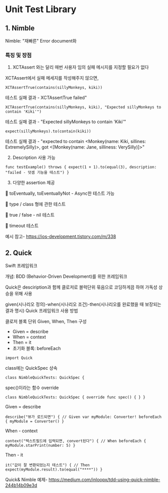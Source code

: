 # Unit Test Library

## 1. Nimble
Nimble: "재빠른"
Error document화

### 특징 및 장점
1. XCTAssert 와는 달리 매번 사용자 임의 실패 메시지를 지정할 필요가 없다 
 
XCTAssert에서 실패 메세지를 작성해주지 않으면,

`
XCTAssertTrue(contains(sillyMonkeys, kiki))
`

테스트 실패 결과 - XCTAssertTrue failed"

`
XCTAssertTrue(contains(sillyMonkeys, kiki), "Expected sillyMonkeys to contain 'Kiki'")
`

테스트 실패 결과 - "Expected sillyMonkeys to contain 'Kiki'" 

`
expect(sillyMonkeys).to(contain(kiki))
`

테스트 실패 결과 - "expected to contain <Monkey(name: Kiki, sillines: ExtremelySilly)>, got <[Monkey(name: Jane, silliness: VerySilly)]>"

2. Description 사용 가능

`
func testExample() throws {
    expect(1 + 1).to(equal(3), description: "failed - 덧셈 기능을 테스트")
}
`

3. 다양한 assertion 제공

🚀 toEventually, toEventuallyNot - Async한 테스트 가능

🚀 type / class 형에 관한 테스트

🚀 true / false - nil 테스트

🚀 timeout 테스트

예시 참고- https://ios-development.tistory.com/m/338

## 2. Quick

Swift 프레임워크

개념: BDD (Behavior-Driven Development)를 위한 프레임워크

Quick은 desciription과 함께 클로저로 블럭단위 묶음으로 코딩하게끔 하여 가독성 상승을 위해 사용

given(시나리오 정의)-when(시나리오 조건)-then(시나리오를 완료했을 때 보장되는 결과 명시)
Quick 프레임워크 사용 방법

클로저 블록 단위 Given, When, Then 구성
- Given = describe
- When = context
- Then = it
- 초기화 블록: beforeEach

`
import Quick
`

class에는 QuickSpec 상속

`
class NimbleQuickTests: QuickSpec {
`

spec()이라는 함수 override

`
class NimbleQuickTests: QuickSpec {
    override func spec() {
    }
}
`

Given = describe

`
        describe("뷰가 로드되면") { // Given
            var myModule: Converter!
            beforeEach {
                myModule = Converter()
            }
 `

When - context

`
 context("텍스트필드에 입력되면, convert된다") { // When
 beforeEach {
   myModule.starPrint(number: 5)
  }
`

Then - it

`
 it("값이 잘 변환되었는지 테스트") { // Then
   expect(myModule.result).to(equal("****"))
  }
`

Quick& Nimble 예제-
https://medium.com/inloopx/tdd-using-quick-nimble-244b14b09e3d
